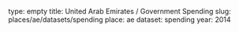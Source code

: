 type: empty
title: United Arab Emirates / Government Spending
slug: places/ae/datasets/spending
place: ae
dataset: spending
year: 2014
